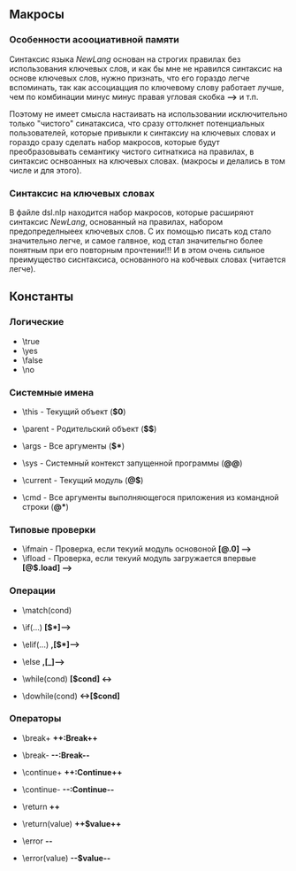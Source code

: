 ## Макросы

### Особенности асооциативной памяти
Синтаксис языка *NewLang* основан на строгих правилах без использования ключевых слов, 
и как бы мне не нравился синтаксис на основе ключевых слов, нужно признать, что его гораздо легче вспоминать,
так как ассоциацция по ключевому слову работает лучше, чем по комбинации минус минус правая угловая скобка **-->** и т.п.

Поэтому не имеет смысла настаивать на использовании исключительно только "чистого" синатаксиса, 
что сразу оттолкнет потенциальных пользователей, которые привыкли к синтаксиу на ключевых словах 
и гораздо сразу сделать набор макросов, которые будут преобразовывать семантику чистого ситнаткиса на правилах, 
в синтаксис оснвоанных на ключевых словах. (макросы и делались в том числе и для этого).


### Синтаксис на ключевых словах
В файле dsl.nlp находится набор макросов, которые расширяют синтаксис *NewLang*, основанный на правилах,
набором предопределныеех ключевых слов. С их помощью писать код стало значительно легче,
и самое галвное, код стал значительгно более понятным при его повторным прочтении!!!
И в этом очень сильное преимущество сиснтаксиса, основанного на кобчевых словах (читается легче).


## Константы
### Логические
- \true
- \yes
- \false
- \no

### Системные имена
- \this - Текущий объект (**$0**)
- \parent - Родительский объект (**$$**)
- \args - Все аргументы (**$\***)

- \sys - Системный контекст запущенной программы (**@@**)
- \current - Текущий модуль (**@$**)
- \cmd - Все аргументы выполняющегося приложения из командной строки (**@\***)


### Типовые проверки
- \ifmain - Проверка, если текуий модуль основоной **[@$.$0] -->**
- \ifload - Проверка, если текуий модуль загружается впервые **[@$.__load__] -->**


### Операции
- \match(cond)
- \if(...) **[\$*]-->**
- \elif(...) **,[\$*]-->**
- \else **,[_]-->**

- \while(cond) **[\$cond] <->**
- \dowhile(cond) **<->[\$cond]**

### Операторы
- \break+  **++:Break++**
- \break-  **--:Break--**
- \continue+  **++:Continue++**
- \continue-  **--:Continue--**

- \return **++**
- \return(value) **++\$value++**

- \error **--**
- \error(value) **--\$value--**


